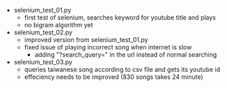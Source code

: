 - selenium_test_01.py
    - first test of selenium, searches keyword for youtube title and plays
    - no bigram algorithm yet
- selenium_test_02.py
    - improved version from selenium_test_01.py
    - fixed issue of playing incorrect song when internet is slow
        - adding "?search_query=" in the url instead of normal searching
- selenium_test_03.py
    - queries taiwanese song according to csv file and gets its youtube id
    - effeciency needs to be improved (830 songs takes 24 minute)
